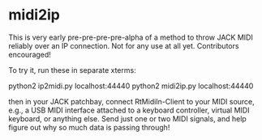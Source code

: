 # midi2ip
This is very early pre-pre-pre-pre-alpha of a method to throw JACK MIDI reliably over an IP connection.  Not for any use at all yet.  Contributors encouraged!

To try it, run these in separate xterms:

python2 ip2midi.py localhost:44440
python2 midi2ip.py localhost:44440

then in your JACK patchbay, connect RtMidiIn-Client to your MIDI source, e.g., a USB MIDI interface attached to a keyboard controller, virtual MIDI keyboard, or anything else.  Send just one or two MIDI signals, and help figure out why so much data is passing through!
